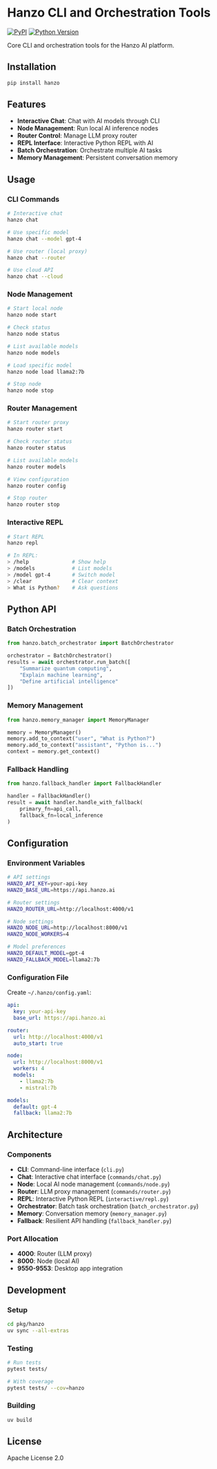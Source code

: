 # Hanzo CLI and Orchestration Tools

[![PyPI](https://img.shields.io/pypi/v/hanzo.svg)](https://pypi.org/project/hanzo/)
[![Python Version](https://img.shields.io/pypi/pyversions/hanzo.svg)](https://pypi.org/project/hanzo/)

Core CLI and orchestration tools for the Hanzo AI platform.

## Installation

```bash
pip install hanzo
```

## Features

- **Interactive Chat**: Chat with AI models through CLI
- **Node Management**: Run local AI inference nodes
- **Router Control**: Manage LLM proxy router
- **REPL Interface**: Interactive Python REPL with AI
- **Batch Orchestration**: Orchestrate multiple AI tasks
- **Memory Management**: Persistent conversation memory

## Usage

### CLI Commands

```bash
# Interactive chat
hanzo chat

# Use specific model
hanzo chat --model gpt-4

# Use router (local proxy)
hanzo chat --router

# Use cloud API
hanzo chat --cloud
```

### Node Management

```bash
# Start local node
hanzo node start

# Check status
hanzo node status

# List available models
hanzo node models

# Load specific model
hanzo node load llama2:7b

# Stop node
hanzo node stop
```

### Router Management

```bash
# Start router proxy
hanzo router start

# Check router status
hanzo router status

# List available models
hanzo router models

# View configuration
hanzo router config

# Stop router
hanzo router stop
```

### Interactive REPL

```bash
# Start REPL
hanzo repl

# In REPL:
> /help              # Show help
> /models            # List models
> /model gpt-4       # Switch model
> /clear             # Clear context
> What is Python?    # Ask questions
```

## Python API

### Batch Orchestration

```python
from hanzo.batch_orchestrator import BatchOrchestrator

orchestrator = BatchOrchestrator()
results = await orchestrator.run_batch([
    "Summarize quantum computing",
    "Explain machine learning",
    "Define artificial intelligence"
])
```

### Memory Management

```python
from hanzo.memory_manager import MemoryManager

memory = MemoryManager()
memory.add_to_context("user", "What is Python?")
memory.add_to_context("assistant", "Python is...")
context = memory.get_context()
```

### Fallback Handling

```python
from hanzo.fallback_handler import FallbackHandler

handler = FallbackHandler()
result = await handler.handle_with_fallback(
    primary_fn=api_call,
    fallback_fn=local_inference
)
```

## Configuration

### Environment Variables

```bash
# API settings
HANZO_API_KEY=your-api-key
HANZO_BASE_URL=https://api.hanzo.ai

# Router settings
HANZO_ROUTER_URL=http://localhost:4000/v1

# Node settings
HANZO_NODE_URL=http://localhost:8000/v1
HANZO_NODE_WORKERS=4

# Model preferences
HANZO_DEFAULT_MODEL=gpt-4
HANZO_FALLBACK_MODEL=llama2:7b
```

### Configuration File

Create `~/.hanzo/config.yaml`:

```yaml
api:
  key: your-api-key
  base_url: https://api.hanzo.ai

router:
  url: http://localhost:4000/v1
  auto_start: true

node:
  url: http://localhost:8000/v1
  workers: 4
  models:
    - llama2:7b
    - mistral:7b

models:
  default: gpt-4
  fallback: llama2:7b
```

## Architecture

### Components

- **CLI**: Command-line interface (`cli.py`)
- **Chat**: Interactive chat interface (`commands/chat.py`)
- **Node**: Local AI node management (`commands/node.py`)
- **Router**: LLM proxy management (`commands/router.py`)
- **REPL**: Interactive Python REPL (`interactive/repl.py`)
- **Orchestrator**: Batch task orchestration (`batch_orchestrator.py`)
- **Memory**: Conversation memory (`memory_manager.py`)
- **Fallback**: Resilient API handling (`fallback_handler.py`)

### Port Allocation

- **4000**: Router (LLM proxy)
- **8000**: Node (local AI)
- **9550-9553**: Desktop app integration

## Development

### Setup

```bash
cd pkg/hanzo
uv sync --all-extras
```

### Testing

```bash
# Run tests
pytest tests/

# With coverage
pytest tests/ --cov=hanzo
```

### Building

```bash
uv build
```

## License

Apache License 2.0